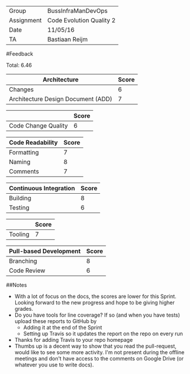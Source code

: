 |      |            |
|------|------------|
|Group | BussInfraManDevOps |
|Assignment|Code Evolution Quality 2|
|Date|11/05/16|
|TA|Bastiaan Reijm|

#Feedback

Total: 6.46

| Architecture                       | Score |
|------------------------------------|-------|
| Changes                            | 6     |
| Architecture Design Document (ADD) | 7     |

|                     | Score |
|---------------------|-------|
| Code Change Quality | 6     |

| Code Readability | Score |
|------------------|-------|
| Formatting       | 7     |
| Naming           | 8     |
| Comments         | 7     |

| Continuous Integration | Score |
|------------------------|-------|
| Building               | 8     |
| Testing                | 6     |

|         | Score |
|---------|-------|
| Tooling | 7     |

| Pull-based Development | Score |
|------------------------|-------|
| Branching              | 8     |
| Code Review            | 6     |

##Notes
* With a lot of focus on the docs, the scores are lower for this Sprint. Looking forward to the new progress and hope to be giving higher grades.
* Do you have tools for line coverage? If so (and when you have tests) upload these reports to GitHub by
	* Adding it at the end of the Sprint
	* Setting up Travis so it updates the report on the repo on every run
* Thanks for adding Travis to your repo homepage
* Thumbs up is a decent way to show that you read the pull-request, would like to see some more activity. I'm not present during the offline meetings and don't have access to the comments on Google Drive (or whatever you use to write docs).